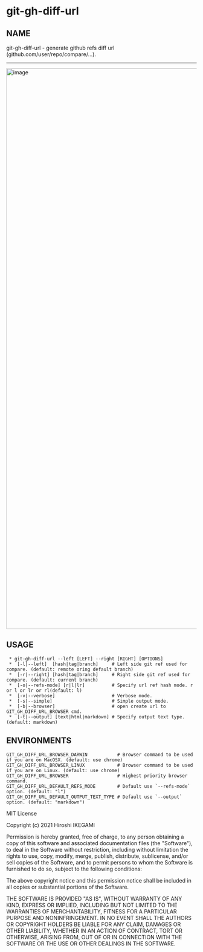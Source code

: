 # git-gh-diff-url

NAME
----
git-gh-diff-url - generate github refs diff url (github.com/user/repo/compare/...).

---

<img width="1486" alt="image" src="https://user-images.githubusercontent.com/1598505/132937087-f5511488-6744-4783-8d6f-0e955a6189f5.png">


USAGE
----
```
 * git-gh-diff-url --left [LEFT] --right [RIGHT] [OPTIONS]
 *  [-l|--left]  [hash|tag|branch]     # Left side git ref used for compare. (default: remote oring default branch)
 *  [-r|--right] [hash|tag|branch]     # Right side git ref used for compare. (default: current branch)
 *  [-o|--refs-mode] [r|l|lr]          # Specify url ref hash mode. r or l or lr or rl(default: l)
 *  [-v|--verbose]                     # Verbose mode.
 *  [-s|--simple]                      # Simple output mode.
 *  [-b|--browser]                     # open create url to GIT_GH_DIFF_URL_BROWSER cmd.
 *  [-t|--output] [text|html|markdown] # Specify output text type. (default: markdown)
```

ENVIRONMENTS
----
```
GIT_GH_DIFF_URL_BROWSER_DARWIN           # Browser command to be used if you are on MacOSX. (default: use chrome)
GIT_GH_DIFF_URL_BROWSER_LINUX            # Browser command to be used if you are on Linux. (default: use chrome)
GIT_GH_DIFF_URL_BROWSER                  # Highest priority browser command.
GIT_GH_DIFF_URL_DEFAULT_REFS_MODE        # Default use `--refs-mode` option. (default: "l")
GIT_GH_DIFF_URL_DEFAULT_OUTPUT_TEXT_TYPE # Default use `--output` option. (default: "markdown")
```


MIT License

Copyright (c) 2021 Hiroshi IKEGAMI

Permission is hereby granted, free of charge, to any person obtaining a copy
of this software and associated documentation files (the "Software"), to deal
in the Software without restriction, including without limitation the rights
to use, copy, modify, merge, publish, distribute, sublicense, and/or sell
copies of the Software, and to permit persons to whom the Software is
furnished to do so, subject to the following conditions:

The above copyright notice and this permission notice shall be included in all
copies or substantial portions of the Software.

THE SOFTWARE IS PROVIDED "AS IS", WITHOUT WARRANTY OF ANY KIND, EXPRESS OR
IMPLIED, INCLUDING BUT NOT LIMITED TO THE WARRANTIES OF MERCHANTABILITY,
FITNESS FOR A PARTICULAR PURPOSE AND NONINFRINGEMENT. IN NO EVENT SHALL THE
AUTHORS OR COPYRIGHT HOLDERS BE LIABLE FOR ANY CLAIM, DAMAGES OR OTHER
LIABILITY, WHETHER IN AN ACTION OF CONTRACT, TORT OR OTHERWISE, ARISING FROM,
OUT OF OR IN CONNECTION WITH THE SOFTWARE OR THE USE OR OTHER DEALINGS IN THE
SOFTWARE.

